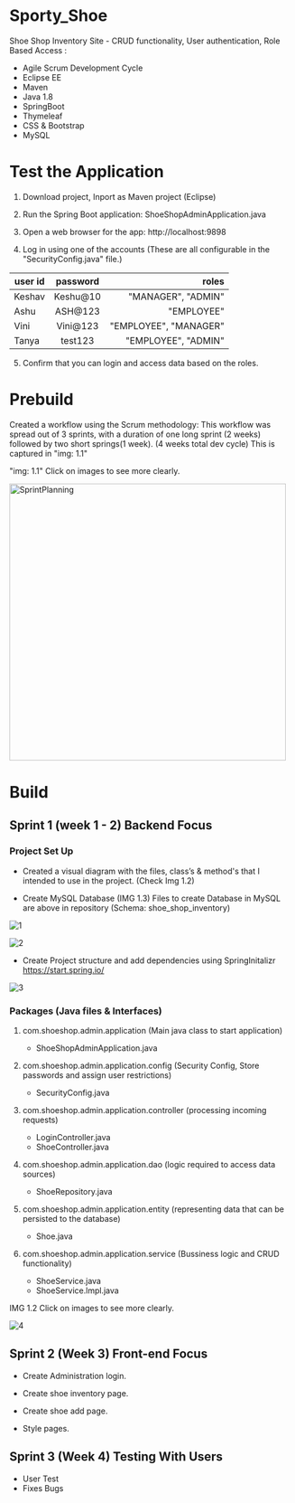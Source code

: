 
# Sporty_Shoe
 Shoe Shop Inventory Site - CRUD functionality, User authentication, Role Based Access :
- Agile Scrum Development Cycle
- Eclipse EE
-	Maven
-	Java 1.8
- SpringBoot
-	Thymeleaf
-	CSS & Bootstrap
-	MySQL



# Test the Application
1. Download project, Inport as Maven project (Eclipse)

2. Run the Spring Boot application: ShoeShopAdminApplication.java

3. Open a web browser for the app: http://localhost:9898

4. Log in using one of the accounts (These are all configurable in the "SecurityConfig.java" file.)


| user id       | password      |   roles               |
| ------------- |:-------------:| ---------------------:|
| Keshav        | Keshu@10      | "MANAGER", "ADMIN"    |
| Ashu          | ASH@123       | "EMPLOYEE"            |
| Vini          | Vini@123      | "EMPLOYEE", "MANAGER" |
| Tanya         | test123       | "EMPLOYEE", "ADMIN"   |

5. Confirm that you can login and access data based on the roles.


# Prebuild  
Created a workflow using the Scrum methodology: This workflow was spread out of 3 sprints, with a duration of one long sprint (2 weeks) followed by two short springs(1 week). (4 weeks total dev cycle)
This is captured in "img: 1.1"

"img: 1.1" Click on images to see more clearly. 

<img width="490" alt="SprintPlanning" src="https://github.com/Keshav-LB/Sporty_Shoe/assets/65038133/f2f1878f-f9b6-4893-8414-9f62dc2fc4e0">


# Build
## Sprint 1 (week 1 - 2) Backend Focus
### Project Set Up 
 - Created a visual diagram with the files, class’s & method's that I intended to use in the project. (Check Img 1.2)

 - Create MySQL Database (IMG 1.3) Files to create Database in MySQL are above in repository (Schema: shoe_shop_inventory)

   
![1](https://github.com/Keshav-LB/Sporty_Shoe/assets/65038133/9a0b462b-090f-45c0-a193-83ca35768dd2)

![2](https://github.com/Keshav-LB/Sporty_Shoe/assets/65038133/50ce0d18-e375-4e07-af0c-95b5a2020603)

- Create Project structure and add dependencies using SpringInitalizr https://start.spring.io/

![3](https://github.com/Keshav-LB/Sporty_Shoe/assets/65038133/eb8f2c0d-c8f9-4bb5-b455-245349f87333)

### Packages (Java files & Interfaces) ###

1.  com.shoeshop.admin.application (Main java class to start application)
       -  ShoeShopAdminApplication.java
        
2.	com.shoeshop.admin.application.config (Security Config, Store passwords and assign user restrictions) 
       -	SecurityConfig.java
3.	com.shoeshop.admin.application.controller (processing incoming requests) 
       -	LoginController.java
       -  ShoeController.java

4.	com.shoeshop.admin.application.dao (logic required to access data sources)
       -	ShoeRepository.java 
       
5.	com.shoeshop.admin.application.entity (representing data that can be persisted to the database)
       -	Shoe.java 
       
6.	com.shoeshop.admin.application.service  (Bussiness logic and CRUD functionality) 
       -	ShoeService.java 
       -  ShoeService.lmpl.java

         




IMG 1.2 Click on images to see more clearly. 


![4](https://github.com/Keshav-LB/Sporty_Shoe/assets/65038133/f73c955a-9c23-4fb3-808d-e1a4a5c05a77)


## Sprint 2 (Week 3) Front-end Focus


      
-	Create Administration login.

- Create shoe inventory page.
 
-	Create shoe add page.

- Style pages.
  



## Sprint 3 (Week 4) Testing With Users

- User Test
- Fixes Bugs


